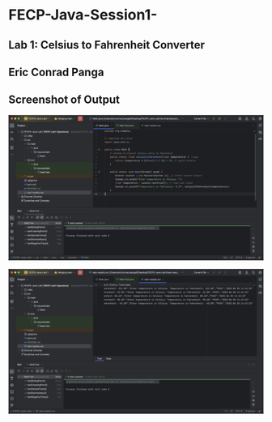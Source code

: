 # FECP-Java-Session1-

## Lab 1: Celsius to Fahrenheit Converter

## Eric Conrad Panga

## Screenshot of Output

![alt text](<screenshot 1.png>)

![alt text](<screenshot 2.png>)